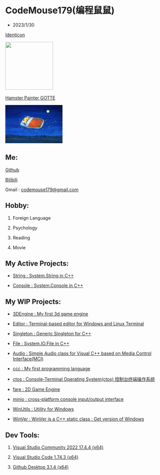 # CodeMouse179(编程鼠鼠)

- 2023/1/30

[Identicon](http://identicon.net/)

<img src="https://github.com/identicons/CodeMouse179.png" width="150" height="150"/>

[Hamster Painter GOTTE](https://www.hamgotte.com/)

<img src="https://github.com/CodeMouse179/CodeMouse179/blob/main/img/sleeping%20mouse.png" width="180" height="120">

## Me:

[Github](https://github.com/CodeMouse179)

[Bilibili](https://space.bilibili.com/3461577785215838)

Gmail : codemouse179@gmail.com

## Hobby:

1. Foreign Language

1. Psychology

1. Reading

1. Movie

## My Active Projects:

* [String : System.String in C++](https://github.com/CodeMouse179/String)

* [Console : System.Console in C++](https://github.com/CodeMouse179/Console)

## My WIP Projects:

* [3DEngine : My first 3d game engine](https://github.com/CodeMouse179/3DEngine)

* [Editor : Terminal-based editor for Windows and Linux Terminal](https://github.com/CodeMouse179/Editor)

* [Singleton : Generic Singleton for C++](https://github.com/CodeMouse179/Singleton)

* [File : System.IO.File in C++](https://github.com/CodeMouse179/File)

* [Audio : Simple Audio class for Visual C++ based on Media Control Interface(MCI)](https://github.com/CodeMouse179/Audio)

* [ccc : My first programming language](https://github.com/CodeMouse179/ccc)

* [ctos : Console-Terminal Operating System(ctos) 控制台终端操作系统](https://github.com/CodeMouse179/ctos)

* [fare : 2D Game Engine](https://github.com/CodeMouse179/fare)

* [minio : cross-platform console input/output interface](https://github.com/CodeMouse179/minio)

* [WinUtils : Utility for Windows](https://github.com/CodeMouse179/WinUtils)

* [WinVer : WinVer is a C++ static class : Get version of Windows](https://github.com/CodeMouse179/WinVer)

## Dev Tools:

1. [Visual Studio Community 2022 17.4.4 (x64)](https://visualstudio.microsoft.com/)

1. [Visual Studio Code 1.74.3 (x64)](https://code.visualstudio.com/)

1. [Github Desktop 3.1.4 (x64)](https://desktop.github.com/)